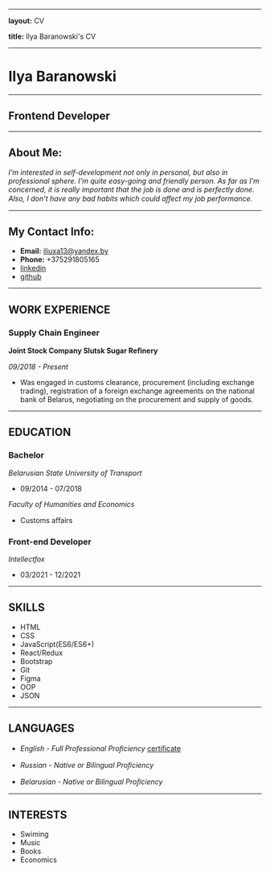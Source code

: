 --------
**layout:** CV

**title:** Ilya Baranowski's CV

--------
# **Ilya Baranowski**

----------

## Frontend Developer

-----

## About Me:

*I’m interested in self-development not only in personal, but also in professional sphere. I’m quite easy-going and friendly person. As far
as I’m concerned, it is really important that the job is done and is perfectly done. Also, I don’t have any bad habits which could aﬀect my
job performance.*

-----------
## My Contact Info:

* **Email:** [iliuxa13@yandex.by](iliuxa13@yandex.by)
* **Phone:** +375291805165
* [linkedin](linkedin.com/in/ilya-baranowski-41925a107)
* [github](github.com/ilyabaranowski)

-----------
## WORK EXPERIENCE 

### Supply Chain Engineer

**Joint Stock Company Slutsk Sugar Reﬁnery**

*09/2018 - Present*
* Was engaged in customs clearance, procurement (including
exchange trading), registration of a foreign exchange
agreements on the national bank of Belarus, negotiating on the
procurement and supply of goods. 

--------
## EDUCATION 

### Bachelor

*Belarusian State University of Transport*

* 09/2014 - 07/2018

*Faculty of Humanities and Economics*

* Customs aﬀairs 

### Front-end Developer

*Intellectfox*

* 03/2021 - 12/2021

---------
## SKILLS

* HTML 
* CSS  
* JavaScript(ES6/ES6+)
* React/Redux  
* Bootstrap  
* Git  
* Figma
* OOP  
* JSON 

--------
## LANGUAGES 

* *English - Full Professional Proﬁciency*
[certificate](efset.org/cert/f5BMYm)

* *Russian - Native or Bilingual Proﬁciency*

* *Belarusian - Native or Bilingual Proﬁciency*

-------
## INTERESTS

* Swiming  
* Music  
* Books  
* Economics 
